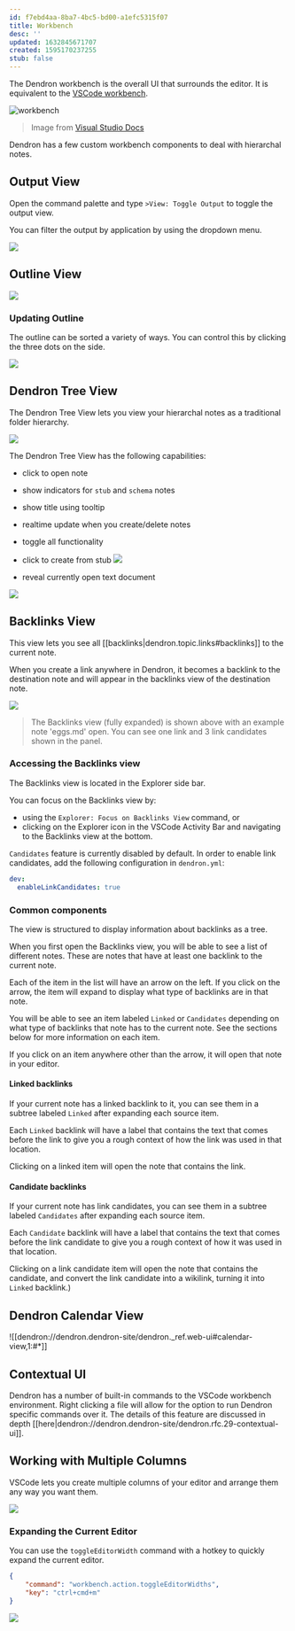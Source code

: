 ```yaml
---
id: f7ebd4aa-8ba7-4bc5-bd00-a1efc5315f07
title: Workbench
desc: ''
updated: 1632845671707
created: 1595170237255
stub: false
---
```

The Dendron workbench is the overall UI that surrounds the editor. It is equivalent to the [VSCode workbench](https://code.visualstudio.com/api/extension-capabilities/extending-workbench).

![workbench](https://code.visualstudio.com/assets/api/extension-capabilities/extending-workbench/workbench-contribution.png)

> Image from [Visual Studio Docs](https://code.visualstudio.com/api/extension-capabilities/extending-workbench)

Dendron has a few custom workbench components to deal with hierarchal notes.

## Output View

Open the command palette and type `>View: Toggle Output` to toggle the output view.

You can filter the output by application by using the dropdown menu.

![](https://foundation-prod-assetspublic53c57cce-8cpvgjldwysl.s3-us-west-2.amazonaws.com/assets/images/output.jpg)

## Outline View

<a href="https://www.loom.com/share/41d1bd75be8e4fa0b0666b6e8f22174b">
<img style="" src="https://cdn.loom.com/sessions/thumbnails/41d1bd75be8e4fa0b0666b6e8f22174b-with-play.gif"> </a>

### Updating Outline

The outline can be sorted a variety of ways. You can control this by clicking the three dots on the side.

![](https://foundation-prod-assetspublic53c57cce-8cpvgjldwysl.s3-us-west-2.amazonaws.com/assets/images/Fullscreen_2_25_21__1_24_PM.jpg)

## Dendron Tree View

The Dendron Tree View lets you view your hierarchal notes as a traditional folder hierarchy.

![](https://foundation-prod-assetspublic53c57cce-8cpvgjldwysl.s3-us-west-2.amazonaws.com/assets/images/workbench.treeview.gif)

The Dendron Tree View has the following capabilities:

- click to open note

- show indicators for `stub` and `schema` notes

- show title using tooltip

- realtime update when you create/delete notes

- toggle all functionality

- click to create from stub
  ![](https://foundation-prod-assetspublic53c57cce-8cpvgjldwysl.s3-us-west-2.amazonaws.com/assets/images/workbench.treeview.stub.gif)

- reveal currently open text document

![](https://foundation-prod-assetspublic53c57cce-8cpvgjldwysl.s3-us-west-2.amazonaws.com/assets/images/workbench.treeview-active-doc.gif)

## Backlinks View

This view lets you see all [[backlinks|dendron.topic.links#backlinks]] to the current note.

When you create a link anywhere in Dendron, it becomes a backlink to the destination note and will appear in the backlinks view of the destination note.

![](https://cdn.loom.com/images/originals/25fce495c52a475b9a952e1901b93e4c.jpg?Expires=1626335459&Policy=eyJTdGF0ZW1lbnQiOlt7IlJlc291cmNlIjoiaHR0cHM6Ly9jZG4ubG9vbS5jb20vaW1hZ2VzL29yaWdpbmFscy8yNWZjZTQ5NWM1MmE0NzViOWE5NTJlMTkwMWI5M2U0Yy5qcGciLCJDb25kaXRpb24iOnsiRGF0ZUxlc3NUaGFuIjp7IkFXUzpFcG9jaFRpbWUiOjE2MjYzMzU0NTl9fX1dfQ__&Signature=HvqcgNlMGeafss5bfNHzXg1yj6alFAtAuTIOvdunRRUHPUH05AGHr6Cv0uv0rrHVuIRzOXHflqLjKVmrYaF5Xms5NBURrQ8qu0TC6s541TLHr0G3vrkd8hZYkkx7-r08WgjKJeAKP9BxmhazRYggwE4SPLD0pK39PKHQ8SPHmIln9E504NHOUgvfyXlR-YCcjrjgxpyNMIEIkJ~9GsKxZ74qVO8fs5yAnRybXQHIlTEzzE3~eCQh6CxdDEWdD5TPw1gj9Nz-Nb3Qh9bk60vaeqiuvVuHyWTzhEHX95z4aSZT5-n2a9FVS90wDyQwxQfnwzkHP2ittDDX~cY8nKMToA__&Key-Pair-Id=APKAJQIC5BGSW7XXK7FQ)
> The Backlinks view (fully expanded) is shown above with an example note 'eggs.md' open. You can see one link and 3 link candidates shown in the panel.


### Accessing the Backlinks view
The Backlinks view is located in the Explorer side bar.

You can focus on the Backlinks view by:
  - using the `Explorer: Focus on Backlinks View` command, or
  - clicking on the Explorer icon in the VSCode Activity Bar and navigating to the Backlinks view at the bottom.
  
`Candidates` feature is currently disabled by default. In order to enable link candidates, add the following configuration in `dendron.yml`:

```yaml
dev:
  enableLinkCandidates: true
```

### Common components
The view is structured to display information about backlinks as a tree.

When you first open the Backlinks view, you will be able to see a list of different notes. These are notes that have at least one backlink to the current note.

Each of the item in the list will have an arrow on the left. If you click on the arrow, the item will expand to display what type of backlinks are in that note.

You will be able to see an item labeled `Linked` or `Candidates` depending on what type of backlinks that note has to the current note. See the sections below for more information on each item.

If you click on an item anywhere other than the arrow, it will open that note in your editor.


#### Linked backlinks
If your current note has a linked backlink to it, you can see them in a subtree labeled `Linked` after expanding each source item.

Each `Linked` backlink will have a label that contains the text that comes before the link to give you a rough context of how the link was used in that location.

Clicking on a linked item will open the note that contains the link.

#### Candidate backlinks
If your current note has link candidates, you can see them in a subtree labeled `Candidates` after expanding each source item.

Each `Candidate` backlink will have a label that contains the text that comes before the link candidate to give you a rough context of how it was used in that location.

Clicking on a link candidate item will open the note that contains the candidate, and convert the link candidate into a wikilink, turning it into `Linked` backlink.)

## Dendron Calendar View
![[dendron://dendron.dendron-site/dendron._ref.web-ui#calendar-view,1:#*]]

## Contextual UI

Dendron has a number of built-in commands to the VSCode workbench environment. Right clicking a file will allow for the option to run Dendron specific commands over it. The details of this feature are discussed in depth [[here|dendron://dendron.dendron-site/dendron.rfc.29-contextual-ui]].

## Working with Multiple Columns

VSCode lets you create multiple columns of your editor and arrange them any way you want them.

![](https://foundation-prod-assetspublic53c57cce-8cpvgjldwysl.s3-us-west-2.amazonaws.com/assets/images/workbench.windows.gif)

### Expanding the Current Editor

You can use the `toggleEditorWidth` command with a hotkey to quickly expand the current editor.

```json
{
    "command": "workbench.action.toggleEditorWidths",
    "key": "ctrl+cmd+m"
}
```

![](https://foundation-prod-assetspublic53c57cce-8cpvgjldwysl.s3-us-west-2.amazonaws.com/assets/images/workbench.toggle-editor.gif)

<!-- TODO

### Zen Mode

### Useful Shortcuts
-->

